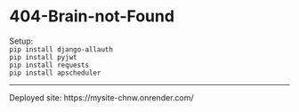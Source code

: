 # 404-Brain-not-Found

Setup:<br>
`pip install django-allauth`<br>
`pip install pyjwt`<br>
`pip install requests`<br>
`pip install apscheduler`

<hr>
Deployed site: https://mysite-chnw.onrender.com/
